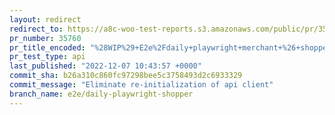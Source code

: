 ```yaml
---
layout: redirect
redirect_to: https://a8c-woo-test-reports.s3.amazonaws.com/public/pr/35760/api/index.html
pr_number: 35760
pr_title_encoded: "%28WIP%29+E2e%2Fdaily+playwright+merchant+%26+shopper"
pr_test_type: api
last_published: "2022-12-07 10:43:57 +0000"
commit_sha: b26a310c860fc97298bee5c3758493d2c6933329
commit_message: "Eliminate re-initialization of api client"
branch_name: e2e/daily-playwright-shopper
---
```

